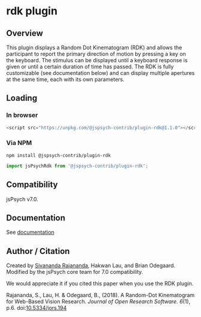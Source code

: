 # rdk plugin

## Overview

This plugin displays a Random Dot Kinematogram (RDK) and allows the participant to report the primary direction of motion by pressing a key on the keyboard. The stimulus can be displayed until a keyboard response is given or until a certain duration of time has passed. The RDK is fully customizable (see documentation below) and can display multiple apertures at the same time, each with its own parameters.

## Loading

### In browser

```js
<script src="https://unpkg.com/@jspsych-contrib/plugin-rdk@1.1.0"></script>
```

### Via NPM

```
npm install @jspsych-contrib/plugin-rdk
```

```js
import jsPsychRdk from '@jspsych-contrib/plugin-rdk';
```

## Compatibility

jsPsych v7.0.

## Documentation

See [documentation](docs/jspsych-rdk.md)

## Author / Citation

Created by [Sivananda Rajananda](https://github.com/vrsivananda), Hakwan Lau, and Brian Odegaard. Modified by the jsPsych core team for 7.0 compatibility.

We would appreciate it if you cited this paper when you use the RDK plugin.

Rajananda, S., Lau, H. & Odegaard, B., (2018). A Random-Dot Kinematogram for Web-Based Vision Research. *Journal of Open Research Software. 6*(1), p.6. doi:[10.5334/jors.194](http://doi.org/10.5334/jors.194)
